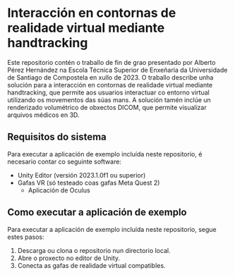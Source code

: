 # Interacción en contornas de realidade virtual mediante handtracking

Este repositorio contén o traballo de fin de grao presentado por Alberto Pérez Hernández na Escola Técnica Superior de Enxeñaría da Universidade de Santiago de Compostela en xullo de 2023. O traballo describe unha solución para a interacción en contornas de realidade virtual mediante handtracking, que permite aos usuarios interactuar co entorno virtual utilizando os movementos das súas mans. A solución tamén inclúe un renderizado volumétrico de obxectos DICOM, que permite visualizar arquivos médicos en 3D.

## Requisitos do sistema

Para executar a aplicación de exemplo incluída neste repositorio, é necesario contar co seguinte software:

- Unity Editor (versión 2023.1.0f1 ou superior)
- Gafas VR (só testeado coas gafas Meta Quest 2)
  - Aplicación de Oculus

## Como executar a aplicación de exemplo

Para executar a aplicación de exemplo incluída neste repositorio, segue estes pasos:

1. Descarga ou clona o repositorio nun directorio local.
2. Abre o proxecto no editor de Unity.
3. Conecta as gafas de realidade virtual compatibles.

